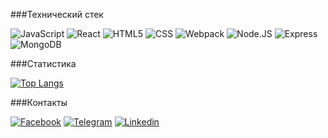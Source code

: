 <!-- ##Привет!

###Обо мне -->



###Технический стек

![JavaScript](https://img.shields.io/badge/-JavaScript-000?style=plastic&logo=javascript) ![React](https://img.shields.io/badge/-React-000?style=plastic&logo=react) ![HTML5](https://img.shields.io/badge/-HTML5-000?style=plastic&logo=html5) ![CSS](https://img.shields.io/badge/-CSS-000?style=plastic&logo=css3) ![Webpack](https://img.shields.io/badge/-Webpack-000?style=plastic&logo=webpack) 
![Node.JS](https://img.shields.io/badge/-Node.js-000?style=plastic&logo=node.js) ![Express](https://img.shields.io/badge/-Express-000?style=plastic&logo=express) ![MongoDB](https://img.shields.io/badge/-MongoDB-000?style=plastic&logo=mongoDB)

###Cтатистика

[![Top Langs](https://github-readme-stats.vercel.app/api/top-langs/?username=KarinaValiaeva&layout=compact)](https://github.com/anuraghazra/github-readme-stats)

###Контакты

[![Facebook](https://img.shields.io/badge/-Facebook-000?style=plastic&logo=Facebook)](https://www.facebook.com/karina.kolpakova.7/) [![Telegram](https://img.shields.io/badge/-Telegram-000?style=plastic&logo=Telegram)](https://t.me/karina_valiaeva) [![Linkedin](https://img.shields.io/badge/-Linkedin-000?style=plastic&logo=Linkedin)](https://www.linkedin.com/in/karina-valiaeva-843044191) 

<!--
**KarinaValiaeva/KarinaValiaeva** is a ✨ _special_ ✨ repository because its `README.md` (this file) appears on your GitHub profile.

Here are some ideas to get you started:

- 🔭 I’m currently working on ...
- 🌱 I’m currently learning ...
- 👯 I’m looking to collaborate on ...
- 🤔 I’m looking for help with ...
- 💬 Ask me about ...
- 📫 How to reach me: ...
- 😄 Pronouns: ...
- ⚡ Fun fact: ...
-->

